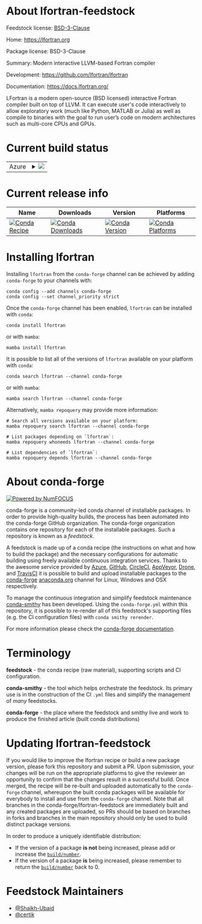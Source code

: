 About lfortran-feedstock
========================

Feedstock license: [BSD-3-Clause](https://github.com/conda-forge/lfortran-feedstock/blob/main/LICENSE.txt)

Home: https://lfortran.org

Package license: BSD-3-Clause

Summary: Modern interactive LLVM-based Fortran compiler

Development: https://github.com/lfortran/lfortran

Documentation: https://docs.lfortran.org/

LFortran is a modern open-source (BSD licensed) interactive Fortran
compiler built on top of LLVM. It can execute user's code interactively to
allow exploratory work (much like Python, MATLAB or Julia) as well as
compile to binaries with the goal to run user’s code on modern
architectures such as multi-core CPUs and GPUs.


Current build status
====================


<table>
    
  <tr>
    <td>Azure</td>
    <td>
      <details>
        <summary>
          <a href="https://dev.azure.com/conda-forge/feedstock-builds/_build/latest?definitionId=7232&branchName=main">
            <img src="https://dev.azure.com/conda-forge/feedstock-builds/_apis/build/status/lfortran-feedstock?branchName=main">
          </a>
        </summary>
        <table>
          <thead><tr><th>Variant</th><th>Status</th></tr></thead>
          <tbody><tr>
              <td>linux_64_nodejs20</td>
              <td>
                <a href="https://dev.azure.com/conda-forge/feedstock-builds/_build/latest?definitionId=7232&branchName=main">
                  <img src="https://dev.azure.com/conda-forge/feedstock-builds/_apis/build/status/lfortran-feedstock?branchName=main&jobName=linux&configuration=linux%20linux_64_nodejs20" alt="variant">
                </a>
              </td>
            </tr><tr>
              <td>linux_64_nodejs22</td>
              <td>
                <a href="https://dev.azure.com/conda-forge/feedstock-builds/_build/latest?definitionId=7232&branchName=main">
                  <img src="https://dev.azure.com/conda-forge/feedstock-builds/_apis/build/status/lfortran-feedstock?branchName=main&jobName=linux&configuration=linux%20linux_64_nodejs22" alt="variant">
                </a>
              </td>
            </tr><tr>
              <td>osx_64_nodejs20</td>
              <td>
                <a href="https://dev.azure.com/conda-forge/feedstock-builds/_build/latest?definitionId=7232&branchName=main">
                  <img src="https://dev.azure.com/conda-forge/feedstock-builds/_apis/build/status/lfortran-feedstock?branchName=main&jobName=osx&configuration=osx%20osx_64_nodejs20" alt="variant">
                </a>
              </td>
            </tr><tr>
              <td>osx_64_nodejs22</td>
              <td>
                <a href="https://dev.azure.com/conda-forge/feedstock-builds/_build/latest?definitionId=7232&branchName=main">
                  <img src="https://dev.azure.com/conda-forge/feedstock-builds/_apis/build/status/lfortran-feedstock?branchName=main&jobName=osx&configuration=osx%20osx_64_nodejs22" alt="variant">
                </a>
              </td>
            </tr><tr>
              <td>osx_arm64_nodejs20</td>
              <td>
                <a href="https://dev.azure.com/conda-forge/feedstock-builds/_build/latest?definitionId=7232&branchName=main">
                  <img src="https://dev.azure.com/conda-forge/feedstock-builds/_apis/build/status/lfortran-feedstock?branchName=main&jobName=osx&configuration=osx%20osx_arm64_nodejs20" alt="variant">
                </a>
              </td>
            </tr><tr>
              <td>osx_arm64_nodejs22</td>
              <td>
                <a href="https://dev.azure.com/conda-forge/feedstock-builds/_build/latest?definitionId=7232&branchName=main">
                  <img src="https://dev.azure.com/conda-forge/feedstock-builds/_apis/build/status/lfortran-feedstock?branchName=main&jobName=osx&configuration=osx%20osx_arm64_nodejs22" alt="variant">
                </a>
              </td>
            </tr><tr>
              <td>win_64_nodejs20</td>
              <td>
                <a href="https://dev.azure.com/conda-forge/feedstock-builds/_build/latest?definitionId=7232&branchName=main">
                  <img src="https://dev.azure.com/conda-forge/feedstock-builds/_apis/build/status/lfortran-feedstock?branchName=main&jobName=win&configuration=win%20win_64_nodejs20" alt="variant">
                </a>
              </td>
            </tr><tr>
              <td>win_64_nodejs22</td>
              <td>
                <a href="https://dev.azure.com/conda-forge/feedstock-builds/_build/latest?definitionId=7232&branchName=main">
                  <img src="https://dev.azure.com/conda-forge/feedstock-builds/_apis/build/status/lfortran-feedstock?branchName=main&jobName=win&configuration=win%20win_64_nodejs22" alt="variant">
                </a>
              </td>
            </tr>
          </tbody>
        </table>
      </details>
    </td>
  </tr>
</table>

Current release info
====================

| Name | Downloads | Version | Platforms |
| --- | --- | --- | --- |
| [![Conda Recipe](https://img.shields.io/badge/recipe-lfortran-green.svg)](https://anaconda.org/conda-forge/lfortran) | [![Conda Downloads](https://img.shields.io/conda/dn/conda-forge/lfortran.svg)](https://anaconda.org/conda-forge/lfortran) | [![Conda Version](https://img.shields.io/conda/vn/conda-forge/lfortran.svg)](https://anaconda.org/conda-forge/lfortran) | [![Conda Platforms](https://img.shields.io/conda/pn/conda-forge/lfortran.svg)](https://anaconda.org/conda-forge/lfortran) |

Installing lfortran
===================

Installing `lfortran` from the `conda-forge` channel can be achieved by adding `conda-forge` to your channels with:

```
conda config --add channels conda-forge
conda config --set channel_priority strict
```

Once the `conda-forge` channel has been enabled, `lfortran` can be installed with `conda`:

```
conda install lfortran
```

or with `mamba`:

```
mamba install lfortran
```

It is possible to list all of the versions of `lfortran` available on your platform with `conda`:

```
conda search lfortran --channel conda-forge
```

or with `mamba`:

```
mamba search lfortran --channel conda-forge
```

Alternatively, `mamba repoquery` may provide more information:

```
# Search all versions available on your platform:
mamba repoquery search lfortran --channel conda-forge

# List packages depending on `lfortran`:
mamba repoquery whoneeds lfortran --channel conda-forge

# List dependencies of `lfortran`:
mamba repoquery depends lfortran --channel conda-forge
```


About conda-forge
=================

[![Powered by
NumFOCUS](https://img.shields.io/badge/powered%20by-NumFOCUS-orange.svg?style=flat&colorA=E1523D&colorB=007D8A)](https://numfocus.org)

conda-forge is a community-led conda channel of installable packages.
In order to provide high-quality builds, the process has been automated into the
conda-forge GitHub organization. The conda-forge organization contains one repository
for each of the installable packages. Such a repository is known as a *feedstock*.

A feedstock is made up of a conda recipe (the instructions on what and how to build
the package) and the necessary configurations for automatic building using freely
available continuous integration services. Thanks to the awesome service provided by
[Azure](https://azure.microsoft.com/en-us/services/devops/), [GitHub](https://github.com/),
[CircleCI](https://circleci.com/), [AppVeyor](https://www.appveyor.com/),
[Drone](https://cloud.drone.io/welcome), and [TravisCI](https://travis-ci.com/)
it is possible to build and upload installable packages to the
[conda-forge](https://anaconda.org/conda-forge) [anaconda.org](https://anaconda.org/)
channel for Linux, Windows and OSX respectively.

To manage the continuous integration and simplify feedstock maintenance
[conda-smithy](https://github.com/conda-forge/conda-smithy) has been developed.
Using the ``conda-forge.yml`` within this repository, it is possible to re-render all of
this feedstock's supporting files (e.g. the CI configuration files) with ``conda smithy rerender``.

For more information please check the [conda-forge documentation](https://conda-forge.org/docs/).

Terminology
===========

**feedstock** - the conda recipe (raw material), supporting scripts and CI configuration.

**conda-smithy** - the tool which helps orchestrate the feedstock.
                   Its primary use is in the construction of the CI ``.yml`` files
                   and simplify the management of *many* feedstocks.

**conda-forge** - the place where the feedstock and smithy live and work to
                  produce the finished article (built conda distributions)


Updating lfortran-feedstock
===========================

If you would like to improve the lfortran recipe or build a new
package version, please fork this repository and submit a PR. Upon submission,
your changes will be run on the appropriate platforms to give the reviewer an
opportunity to confirm that the changes result in a successful build. Once
merged, the recipe will be re-built and uploaded automatically to the
`conda-forge` channel, whereupon the built conda packages will be available for
everybody to install and use from the `conda-forge` channel.
Note that all branches in the conda-forge/lfortran-feedstock are
immediately built and any created packages are uploaded, so PRs should be based
on branches in forks and branches in the main repository should only be used to
build distinct package versions.

In order to produce a uniquely identifiable distribution:
 * If the version of a package **is not** being increased, please add or increase
   the [``build/number``](https://docs.conda.io/projects/conda-build/en/latest/resources/define-metadata.html#build-number-and-string).
 * If the version of a package **is** being increased, please remember to return
   the [``build/number``](https://docs.conda.io/projects/conda-build/en/latest/resources/define-metadata.html#build-number-and-string)
   back to 0.

Feedstock Maintainers
=====================

* [@Shaikh-Ubaid](https://github.com/Shaikh-Ubaid/)
* [@certik](https://github.com/certik/)

